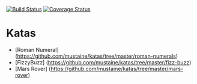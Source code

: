 [![Build Status](https://travis-ci.org/mustaine/katas.svg?branch=master)](https://travis-ci.org/mustaine/katas)
[![Coverage Status](https://img.shields.io/coveralls/mustaine/katas.svg)](https://coveralls.io/r/mustaine/katas)
# Katas

* [Roman Numeral] (https://github.com/mustaine/katas/tree/master/roman-numerals)
* [FizzyBuzz] (https://github.com/mustaine/katas/tree/master/fizz-buzz)
* [Mars Rover] (https://github.com/mustaine/katas/tree/master/mars-rover)
